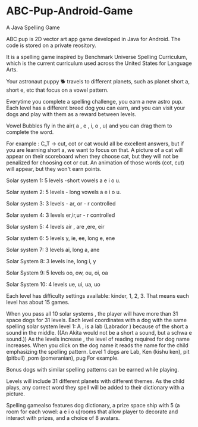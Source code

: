# ABC-Pup-Android-Game
A Java Spelling Game



ABC pup is 2D vector art app game developed in Java for Android. The code is stored on a private reository.

It is a spelling game inspired by Benchmark Universe Spelling Curriculum, which is the current curriculum used across the United States for Language Arts.

Your astronaut puppy 🐕 travels to different planets, such as planet short a, short e, etc that focus on a vowel pattern.

Everytime you complete a spelling challenge, you earn a new astro pup. Each level has a different breed dog you can earn, and you can visit your dogs and play with them as a reward between levels.

Vowel Bubbles fly in the air( a , e , i, o , u) and you can drag them to complete the word.

For example : C_T -> cut, cot or cat would all be excellent answers, but if you are learning short a, we want to focus on that. A picture of a cat will appear on their scoreboard when they choose cat, but they will not be penalized for choosing cot or cut. An animation of those words (cot, cut) will appear, but they won't earn points.



Solar system 1: 5 levels -short vowels a e i o u.

Solar system 2: 5 levels - long vowels a e i o u.

Solar system 3: 3 levels - ar, or - r controlled

Solar system 4: 3 levels er,ir,ur - r controlled

Solar system 5: 4 levels air , are ,ere, eir

Solar system 6: 5 levels y, ie, ee, long e, ene

Solar system 7: 3 levels ai, long a, ane

Solar System 8: 3 levels ine, long i, y

Solar System 9: 5 levels oo, ow, ou, oi, oa

Solar System 10: 4 levels ue, ui, ua, uo

Each level has difficulty settings available: kinder, 1, 2, 3. That means each level has about 15 games. 

When you pass all 10 solar systems , the player will have more than 31 space dogs for 31 levels. Each level coordinates with a dog with the same spelling solar system level 1: A , is a lab (Labrador ) because of the short a sound in the middle. ((An Akita would not be a short a sound, but a schwa e sound.)) As the levels increase , the level of reading required for dog name increases. When you click on the dog name it reads the name for the child emphasizing the spelling pattern. Level 1 dogs are Lab, Ken (kishu ken), pit (pitbull) ,pom (pomeranian), pug For example.

Bonus dogs with similar spelling patterns can be earned while playing.

Levels will include 31 different planets with different themes. As the child plays, any correct word they spell will be added to their dictionary with a picture.

Spelling gamealso features dog dictionary, a prize space ship with 5 (a room for each vowel: a e i o u)rooms that allow player to decorate and interact with prizes, and  a choice of 8 avatars.

